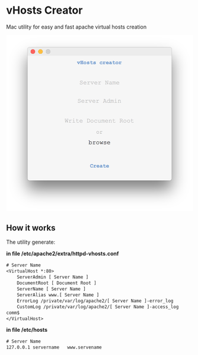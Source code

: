 # vHosts Creator
Mac utility for easy and fast apache virtual hosts creation

![vHosts Creator ScreenShot](https://raw.githubusercontent.com/giuseppesalvo/vhostscreator/master/screenshot.png)

## How it works

The utility generate: 

**in file /etc/apache2/extra/httpd-vhosts.conf**

    # Server Name
    <VirtualHost *:80>
        ServerAdmin [ Server Name ]
        DocumentRoot [ Document Root ]
        ServerName [ Server Name ]
        ServerAlias www.[ Server Name ]
        ErrorLog /private/var/log/apache2/[ Server Name ]-error_log
        CustomLog /private/var/log/apache2/[ Server Name ]-access_log comm$
    </VirtualHost>


**in file /etc/hosts**

    # Server Name
    127.0.0.1 servername   www.servename